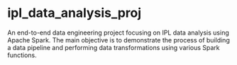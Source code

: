 # ipl_data_analysis_proj
An end-to-end data engineering project focusing on IPL data analysis using Apache Spark. The main objective is to demonstrate the process of building a data pipeline and performing data transformations using various Spark functions.
